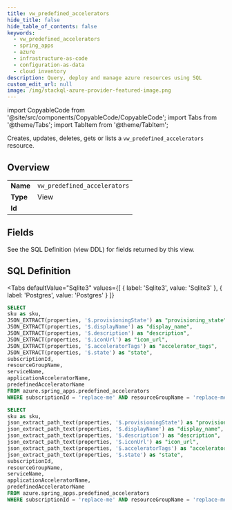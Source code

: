 ```yaml
--- 
title: vw_predefined_accelerators
hide_title: false
hide_table_of_contents: false
keywords:
  - vw_predefined_accelerators
  - spring_apps
  - azure
  - infrastructure-as-code
  - configuration-as-data
  - cloud inventory
description: Query, deploy and manage azure resources using SQL
custom_edit_url: null
image: /img/stackql-azure-provider-featured-image.png
---
```


import CopyableCode from '@site/src/components/CopyableCode/CopyableCode';
import Tabs from '@theme/Tabs';
import TabItem from '@theme/TabItem';

Creates, updates, deletes, gets or lists a <code>vw_predefined_accelerators</code> resource.

## Overview
<table><tbody>
<tr><td><b>Name</b></td><td><code>vw_predefined_accelerators</code></td></tr>
<tr><td><b>Type</b></td><td>View</td></tr>
<tr><td><b>Id</b></td><td><CopyableCode code="azure.spring_apps.vw_predefined_accelerators" /></td></tr>
</tbody></table>

## Fields

See the SQL Definition (view DDL) for fields returned by this view.

## SQL Definition

<Tabs
defaultValue="Sqlite3"
values={[
{ label: 'Sqlite3', value: 'Sqlite3' },
{ label: 'Postgres', value: 'Postgres' }
]}
>
<TabItem value="Sqlite3">

```sql
SELECT
sku as sku,
JSON_EXTRACT(properties, '$.provisioningState') as "provisioning_state",
JSON_EXTRACT(properties, '$.displayName') as "display_name",
JSON_EXTRACT(properties, '$.description') as "description",
JSON_EXTRACT(properties, '$.iconUrl') as "icon_url",
JSON_EXTRACT(properties, '$.acceleratorTags') as "accelerator_tags",
JSON_EXTRACT(properties, '$.state') as "state",
subscriptionId,
resourceGroupName,
serviceName,
applicationAcceleratorName,
predefinedAcceleratorName
FROM azure.spring_apps.predefined_accelerators
WHERE subscriptionId = 'replace-me' AND resourceGroupName = 'replace-me' AND serviceName = 'replace-me' AND applicationAcceleratorName = 'replace-me';
```

</TabItem>
<TabItem value="Postgres">

```sql
SELECT
sku as sku,
json_extract_path_text(properties, '$.provisioningState') as "provisioning_state",
json_extract_path_text(properties, '$.displayName') as "display_name",
json_extract_path_text(properties, '$.description') as "description",
json_extract_path_text(properties, '$.iconUrl') as "icon_url",
json_extract_path_text(properties, '$.acceleratorTags') as "accelerator_tags",
json_extract_path_text(properties, '$.state') as "state",
subscriptionId,
resourceGroupName,
serviceName,
applicationAcceleratorName,
predefinedAcceleratorName
FROM azure.spring_apps.predefined_accelerators
WHERE subscriptionId = 'replace-me' AND resourceGroupName = 'replace-me' AND serviceName = 'replace-me' AND applicationAcceleratorName = 'replace-me';
```

</TabItem>
</Tabs>
